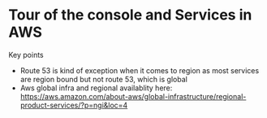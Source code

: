 # Tour of the console and Services in AWS

Key points
- Route 53 is kind of exception when it comes to region as most services are region bound but not route 53, which is global
- Aws global infra and regional availablity here: https://aws.amazon.com/about-aws/global-infrastructure/regional-product-services/?p=ngi&loc=4
